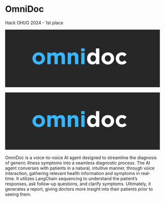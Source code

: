 # OmniDoc
Hack OHI/O 2024 - 1st place

![omnidoc logo](omnidoc_logo.png)

<p align="center">
  <img src="omnidoc_logo.png" />
</p>

OmniDoc is a voice-to-voice AI agent designed to streamline the diagnosis of generic illness symptoms into a seamless diagnostic process. The AI agent converses with patients in a natural, intuitive manner, through voice interaction, gathering relevant health information and symptoms in real-time. It utilizes LangChain sequencing to understand the patient’s responses, ask follow-up questions, and clarify symptoms. Ultimately, it generates a report, giving doctors more insight into their patients prior to seeing them.


